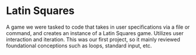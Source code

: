 # Latin Squares

A game we were tasked to code that takes in user specifications via a file or command, and creates an instance of a Latin Squares game. Utilizes user interaction and iteration. This was our first project, so it mainly reviewed foundational conceptions such as loops, standard input, etc.
